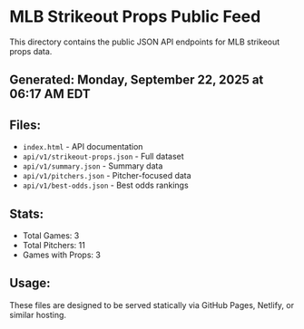 # MLB Strikeout Props Public Feed

This directory contains the public JSON API endpoints for MLB strikeout props data.

## Generated: Monday, September 22, 2025 at 06:17 AM EDT

## Files:
- `index.html` - API documentation
- `api/v1/strikeout-props.json` - Full dataset
- `api/v1/summary.json` - Summary data
- `api/v1/pitchers.json` - Pitcher-focused data  
- `api/v1/best-odds.json` - Best odds rankings

## Stats:
- Total Games: 3
- Total Pitchers: 11
- Games with Props: 3

## Usage:
These files are designed to be served statically via GitHub Pages, Netlify, or similar hosting.
